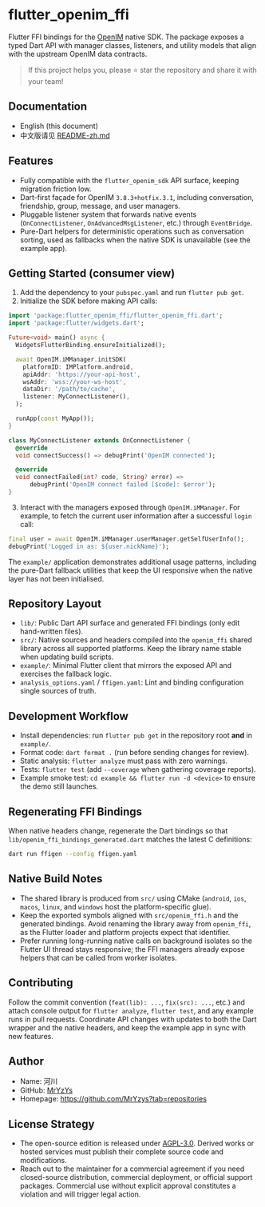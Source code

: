 <!--
Copyright (c) 2025 河川(MrYzys)[https://github.com/MrYzys]
Created: 2025-09-26
License: AGPL-3.0-only (see LICENSE)
-->
# flutter_openim_ffi

Flutter FFI bindings for the [OpenIM](https://www.openim.io/) native SDK. The package exposes a typed Dart API with manager classes, listeners, and
utility models that align with the upstream OpenIM data contracts.

> If this project helps you, please ⭐️ star the repository and share it with your team!

## Documentation
- English (this document)
- 中文版请见 [README-zh.md](README-zh.md)

## Features
- Fully compatible with the `flutter_openim_sdk` API surface, keeping migration friction low.
- Dart-first façade for OpenIM `3.8.3+hotfix.3.1`, including conversation, friendship, group,
  message, and user managers.
- Pluggable listener system that forwards native events (`OnConnectListener`,
  `OnAdvancedMsgListener`, etc.) through `EventBridge`.
- Pure-Dart helpers for deterministic operations such as conversation sorting, used as fallbacks
  when the native SDK is unavailable (see the example app).

## Getting Started (consumer view)
1. Add the dependency to your `pubspec.yaml` and run `flutter pub get`.
2. Initialize the SDK before making API calls:

```dart
import 'package:flutter_openim_ffi/flutter_openim_ffi.dart';
import 'package:flutter/widgets.dart';

Future<void> main() async {
  WidgetsFlutterBinding.ensureInitialized();

  await OpenIM.iMManager.initSDK(
    platformID: IMPlatform.android,
    apiAddr: 'https://your-api-host',
    wsAddr: 'wss://your-ws-host',
    dataDir: '/path/to/cache',
    listener: MyConnectListener(),
  );

  runApp(const MyApp());
}

class MyConnectListener extends OnConnectListener {
  @override
  void connectSuccess() => debugPrint('OpenIM connected');

  @override
  void connectFailed(int? code, String? error) =>
      debugPrint('OpenIM connect failed [$code]: $error');
}
```

3. Interact with the managers exposed through `OpenIM.iMManager`. For example, to fetch the current
   user information after a successful `login` call:

```dart
final user = await OpenIM.iMManager.userManager.getSelfUserInfo();
debugPrint('Logged in as: ${user.nickName}');
```

The `example/` application demonstrates additional usage patterns, including the pure-Dart
fallback utilities that keep the UI responsive when the native layer has not been initialised.

## Repository Layout
- `lib/`: Public Dart API surface and generated FFI bindings (only edit hand-written files).
- `src/`: Native sources and headers compiled into the `openim_ffi` shared library across all
  supported platforms. Keep the library name stable when updating build scripts.
- `example/`: Minimal Flutter client that mirrors the exposed API and exercises the fallback logic.
- `analysis_options.yaml` / `ffigen.yaml`: Lint and binding configuration single sources of truth.

## Development Workflow
- Install dependencies: run `flutter pub get` in the repository root **and** in `example/`.
- Format code: `dart format .` (run before sending changes for review).
- Static analysis: `flutter analyze` must pass with zero warnings.
- Tests: `flutter test` (add `--coverage` when gathering coverage reports).
- Example smoke test: `cd example && flutter run -d <device>` to ensure the demo still launches.

## Regenerating FFI Bindings
When native headers change, regenerate the Dart bindings so that
`lib/openim_ffi_bindings_generated.dart` matches the latest C definitions:

```sh
dart run ffigen --config ffigen.yaml
```

## Native Build Notes
- The shared library is produced from `src/` using CMake (`android`, `ios`, `macos`, `linux`, and
  `windows` host the platform-specific glue).
- Keep the exported symbols aligned with `src/openim_ffi.h` and the generated bindings. Avoid
  renaming the library away from `openim_ffi`, as the Flutter loader and platform projects expect
  that identifier.
- Prefer running long-running native calls on background isolates so the Flutter UI thread stays
  responsive; the FFI managers already expose helpers that can be called from worker isolates.

## Contributing
Follow the commit convention (`feat(lib): ...`, `fix(src): ...`, etc.) and attach console output for
`flutter analyze`, `flutter test`, and any example runs in pull requests. Coordinate API changes with
updates to both the Dart wrapper and the native headers, and keep the example app in sync with new
features.

## Author
- Name: 河川
- GitHub: [MrYzYs](https://github.com/MrYzYs)
- Homepage: https://github.com/MrYzys?tab=repositories

## License Strategy
- The open-source edition is released under [AGPL-3.0](https://www.gnu.org/licenses/agpl-3.0.html).
  Derived works or hosted services must publish their complete source code and modifications.
- Reach out to the maintainer for a commercial agreement if you need closed-source distribution,
  commercial deployment, or official support packages. Commercial use without explicit approval
  constitutes a violation and will trigger legal action.
